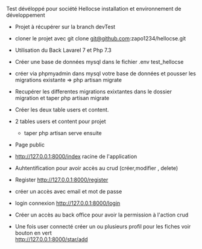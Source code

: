   Test dévéloppé pour société Hellocse
  installation et environnement de développement 
- Projet à récupérer sur la branch devTest
- cloner le projet avec git clone git@github.com:zapo1234/hellocse.git

- Utilisation du Back Lavarel 7 et Php 7.3

- Créer une base de données mysql dans le fichier .env test_hellocse
- créer via phpmyadmin dans mysql votre base de données et pousser les migrations existante => php artisan migrate
- Recupérer les differentes migrations exixtantes dans le dossier migration et taper php artisan migrate
- Créer les deux table users et content.

- 2 tables users et content pour projet
  - taper php artisan serve ensuite
 - Page public  
- http://127.0.0.1:8000/index racine de l'application 

 - Auhtentification pour avoir accès au crud (créer,modifier , delete)

- Register  http://127.0.0.1:8000/register 
- créer un accès avec email et mot de passe 
- login connexion http://127.0.0.1:8000/login 
- Créer un accès au back office pour avoir la permission à l'action crud

- Une fois user connecté créer un ou plusieurs  profil pour les fiches  voir bouton en vert  
http://127.0.0.1:8000/star/add
